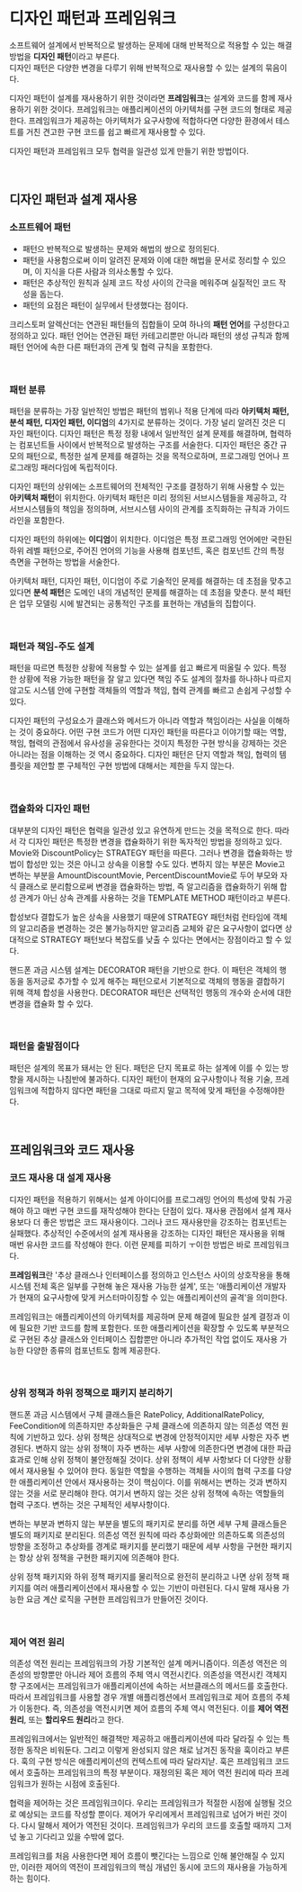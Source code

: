 # 디자인 패턴과 프레임워크

소프트웨어 설계에서 반복적으로 발생하는 문제에 대해 반복적으로 적용할 수 있는 해결 방법을 **디자인 패턴**이라고 부른다.  
디자인 패턴은 다양한 변경을 다루기 위해 반복적으로 재사용할 수 있는 설계의 묶음이다.  

디자인 패턴이 설계를 재사용하기 위한 것이라면 **프레임워크**는 설계와 코드를 함께 재사용하기 위한 것이다. 프레임워크는 애플리케이션의 아키텍처를 구현 코드의 형태로 제공한다. 프레임워크가 제공하는 아키텍처가 요구사항에 적합하다면 다양한 환경에서 테스트를 거친 견고한 구현 코드를 쉽고 빠르게 재사용할 수 있다.  

디자인 패턴과 프레임워크 모두 협력을 일관성 있게 만들기 위한 방법이다.  

<br/>

## 디자인 패턴과 설계 재사용

### 소프트웨어 패턴

* 패턴으 반복적으로 발생하는 문제와 해법의 쌍으로 정의된다.
* 패턴을 사용함으로써 이미 알려진 문제와 이에 대한 해법을 문서로 정리할 수 있으며, 이 지식을 다른 사람과 의사소통할 수 있다.
* 패턴은 추상적인 원칙과 실제 코드 작성 사이의 간극을 메워주며 실질적인 코드 작성을 돕는다.
* 패턴의 요점은 패턴이 실무에서 탄생했다는 점이다.

크리스토퍼 알렉산더는 연관된 패턴들의 집합들이 모여 하나의 **패턴 언어**를 구성한다고 정의하고 있다. 패턴 언어는 연관된 패턴 카테고리뿐만 아니라 패턴의 생성 규칙과 함께 패턴 언어에 속한 다른 패턴과의 관계 및 협력 규칙을 포함한다.  

<br/>

### 패턴 분류

패턴을 분류하는 가장 일반적인 방법은 패턴의 범위나 적용 단계에 따라 **아키텍처 패턴, 분석 패턴, 디자인 패턴, 이디엄**의 4가지로 분류하는 것이다. 가장 널리 알려진 것은 디자인 패턴이다. 디자인 패턴은 특정 정황 내에서 일반적인 설계 문제를 해결하며, 협력하는 컴포넌트들 사이에서 반복적으로 발생하는 구조를 서술한다. 디자인 패턴은 중간 규모의 패턴으로, 특정한 설계 문제를 해결하는 것을 목적으로하며, 프로그래밍 언어나 프로그래밍 패러다임에 독립적이다.  

디자인 패턴의 상위에는 소프트웨어의 전체적인 구조를 결정하기 위해 사용할 수 있는 **아키텍처 패턴**이 위치한다. 아키텍처 패턴은 미리 정의된 서브시스템들을 제공하고, 각 서브시스템들의 책임을 정의하며, 서브시스템 사이의 관계를 조직화하는 규칙과 가이드라인을 포함한다.  

디자인 패턴의 하위에는 **이디엄**이 위치한다. 이디엄은 특정 프로그래밍 언어에만 국한된 하위 레벨 패턴으로, 주어진 언어의 기능을 사용해 컴포넌트, 혹은 컴포넌트 간의 특정 측면을 구현하는 방법을 서술한다.  

아키텍처 패턴, 디자인 패턴, 이디엄이 주로 기술적인 문제를 해결하는 데 초점을 맞추고 있다면 **분석 패턴**은 도메인 내의 개념적인 문제를 해결하는 데 초점을 맞춘다. 분석 패턴은 업무 모델링 시에 발견되는 공통적인 구조를 표현하는 개념들의 집합이다.  

<br/>

### 패턴과 책임-주도 설계

패턴을 따르면 특정한 상황에 적용할 수 있는 설계를 쉽고 빠르게 떠올릴 수 있다. 특정한 상황에 적용 가능한 패턴을 잘 알고 있다면 책임 주도 설계의 절차를 하나하나 따르지 않고도 시스템 안에 구현할 객체들의 역할과 책임, 협력 관계를 빠르고 손쉽게 구성할 수 있다.  

디자인 패턴의 구성요소가 클래스와 메서드가 아니라 역할과 책임이라는 사실을 이해하는 것이 중요하다. 어떤 구현 코드가 어떤 디자인 패턴을 따른다고 이야기할 때는 역할, 책임, 협력의 관점에서 유사성을 공유한다는 것이지 특정한 구현 방식을 강제하는 것은 아니라는 점을 이해하는 것 역시 중요하다. 디자인 패턴은 단지 역할과 책임, 협력의 템플릿을 제안할 뿐 구체적인 구현 방법에 대해서는 제한을 두지 않는다.  

<br/>

### 캡슐화와 디자인 패턴

대부분의 디자인 패턴은 협력을 일관성 있고 유연하게 만드는 것을 목적으로 한다. 따라서 각 디자인 패턴은 특정한 변경을 캡슐화하기 위한 독자적인 방법을 정의하고 있다. Movie와 DiscountPolicy는 STRATEGY 패턴을 따른다. 그러나 변경을 캡슐화하는 방법이 합성만 있는 것은 아니고 상속을 이용할 수도 있다. 변하지 않는 부분은 Movie고 변하는 부분을 AmountDiscountMovie, PercentDiscountMovie로 두어 부모와 자식 클래스로 분리함으로써 변경을 캡슐화하는 방법, 즉 알고리즘을 캡슐화하기 위해 합성 관계가 아닌 상속 관계를 사용하는 것을 TEMPLATE METHOD 패턴이라고 부른다.  

합성보다 결합도가 높은 상속을 사용했기 때문에 STRATEGY 패턴처럼 런타임에 객체의 알고리즘을 변경하는 것은 불가능하지만 알고리즘 교체와 같은 요구사항이 없다면 상대적으로 STRATEGY 패턴보다 복잡도를 낮출 수 있다는 면에서는 장점이라고 할 수 있다.  

핸드폰 과금 시스템 설계는 DECORATOR 패턴을 기반으로 한다. 이 패턴은 객체의 행동을 동저긍로 추가할 수 있게 해주는 패턴으로서 기본적으로 객체의 행동을 결합하기 위해 객체 합성을 사용한다. DECORATOR 패턴은 선택적인 행동의 개수와 순서에 대한 변경을 캡슐화 할 수 있다.  

<br/>

### 패턴을 출발점이다

패턴은 설계의 목표가 돼서는 안 된다. 패턴은 단지 목표로 하는 설계에 이를 수 있는 방향을 제시하는 나침반에 불과하다. 디자인 패턴이 현재의 요구사항이나 적용 기술, 프레임워크에 적합하지 않다면 패턴을 그대로 따르지 말고 목적에 맞게 패턴을 수정해야한다.  

<br/>

## 프레임워크와 코드 재사용

### 코드 재사용 대 설계 재사용

디자인 패턴을 적용하기 위해서는 설계 아이디어를 프로그래밍 언어의 특성에 맞춰 가공해야 하고 매번 구현 코드를 재작성해야 한다는 단점이 있다. 재사용 관점에서 설계 재사용보다 더 좋은 방법은 코드 재사용이다. 그러나 코드 재사용만을 강조하는 컴포넌트는 실패했다. 추상적인 수준에서의 설계 재사용을 강조하는 디자인 패턴은 재사용을 위해 매번 유사한 코드를 작성해야 한다. 이런 문제를 피하기 ㅜ이한 방법은 바로 프레임워크다.  

**프레임워크**란 '추상 클래스나 인터페이스를 정의하고 인스턴스 사이의 상호작용을 통해 시스템 전체 혹은 일부를 구현해 놓은 재사용 가능한 설계', 또는 '애플리케이션 개발자가 현재의 요구사항에 맞게 커스터마이징할 수 있는 애플리케이션의 골격'을 의미한다.  

프레임워크는 애플리케이션의 아키텍처를 제공하며 문제 해결에 필요한 설계 결정과 이에 필요한 기반 코드를 함께 포함한다. 또한 애플리케이션을 확장할 수 있도록 부분적으로 구현된 추상 클래스와 인터페이스 집합뿐만 아니라 추가적인 작업 없이도 재사용 가능한 다양한 종류의 컴포넌트도 함께 제공한다.  

<br/>

### 상위 정책과 하위 정책으로 패키지 분리하기

핸드폰 과금 시스템에서 구체 클래스들은 RatePolicy, AdditionalRatePolicy, FeeCondition에 의존하지만 추상화들은 구체 클래스에 의존하지 않는 의존성 역전 원칙에 기반하고 있다. 상위 정책은 상대적으로 변경에 안정적이지만 세부 사항은 자주 변경된다. 변하지 않는 상위 정책이 자주 변하는 세부 사항에 의존한다면 변경에 대한 파급효과로 인해 상위 정책이 불안정해질 것이다. 상위 정책이 세부 사항보다 더 다양한 상황에서 재사용될 수 있어야 한다. 동일한 역할을 수행하는 객체들 사이의 협력 구조를 다양한 애플리케이션 안에서 재사용하는 것이 핵심이다. 이를 위해서는 변하는 것과 변하지 않는 것을 서로 분리해야 한다. 여기서 변하지 않는 것은 상위 정책에 속하는 역할들의 협력 구조다. 변하는 것은 구체적인 세부사항이다.  

변하는 부분과 변하지 않는 부분을 별도의 패키지로 분리를 하면 세부 구체 클래스들은 별도의 패키지로 분리된다. 의존성 역전 원칙에 따라 추상화에만 의존하도록 의존성의 방향을 조정하고 추상화를 경계로 패키지를 분리했기 때문에 세부 사항을 구현한 패키지는 항상 상위 정책을 구현한 패키지에 의존해야 한다.  

상위 정책 패키지와 하위 정책 패키지를 물리적으로 완전히 분리하고 나면 상위 정책 패키지를 여러 애플리케이션에서 재사용할 수 있는 기반이 마련된다. 다시 말해 재사용 가능한 요금 계산 로직을 구현한 프레임워크가 만들어진 것이다.  

<br/>

### 제어 역전 원리

의존성 역전 원리는 프레임워크의 가장 기본적인 설계 메커니즘이다. 의존성 역전은 의존성의 방향뿐만 아니라 제어 흐름의 주체 역시 역전시킨다. 의존성을 역전시킨 객체지향 구조에서는 프레임워크가 애플리케이션에 속하는 서브클래스의 메서드를 호출한다. 따라서 프레임워크를 사용할 경우 개별 애플리켕션에서 프레임워크로 제어 흐름의 주체가 이동한다. 즉, 의존성을 역전시키면 제어 흐름의 주체 역시 역전된다. 이를 **제어 역전 원리**, 또는 **할리우드 원리**라고 한다.  

프레임워크에서는 일반적인 해결책만 제공하고 애플리케이션에 따라 달라질 수 있는 특정한 동작은 비워둔다. 그리고 이렇게 완성되지 않은 채로 남겨진 동작을 훅이라고 부른다. 훅의 구현 방식은 애플리케이션의 컨텍스트에 따라 달라지낟. 훅은 프레임워크 코드에서 호출하는 프레임워크의 특정 부분이다. 재정의된 혹은 제어 역전 원리에 따라 프레임워크가 원하는 시점에 호출된다.  

협력을 제어하는 것은 프레임워크이다. 우리는 프레임워크가 적절한 시점에 실행될 것으로 예상되는 코드를 작성할 뿐이다. 제어가 우리에게서 프레임워크로 넘어가 버린 것이다. 다시 말해서 제어가 역전된 것이다. 프레임워크가 우리의 코드를 호출할 때까지 그저 넋 놓고 기다리고 있을 수밖에 없다.  

프레임워크를 처음 사용한다면 제어 흐름이 뺏긴다는 느낌으로 인해 불안해질 수 있지만, 이러한 제어의 역전이 프레임워크의 핵심 개념인 동시에 코드의 재사용을 가능하게 하는 힘이다.